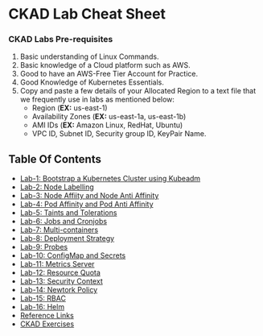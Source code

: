 
# CKAD Lab Cheat Sheet

### CKAD Labs Pre-requisites
1. Basic understanding of Linux Commands.
2. Basic knowledge of a Cloud platform such as AWS.
3. Good to have an AWS-Free Tier Account for Practice.
4. Good Knowledge of Kubernetes Essentials.
5. Copy and paste a few details of your Allocated Region to a text file that we frequently use in labs as mentioned below:
     - Region (**EX:** us-east-1)
     - Availability Zones (**EX:** us-east-1a, us-east-1b)
     - AMI IDs (**EX:** Amazon Linux, RedHat, Ubuntu)
     - VPC ID, Subnet ID, Security group ID, KeyPair Name.

## Table Of Contents
* [Lab-1: Bootstrap a Kubernetes Cluster using Kubeadm](https://github.com/ssamatkar/CKAD/blob/main/Cluster%20creation%20using%20kubeadm.md)
* [Lab-2: Node Labelling](https://github.com/ssamatkar/CKAD/blob/main/Node%20Labelling.md)
* [Lab-3: Node Affiity and Node Anti Affinity](https://github.com/ssamatkar/CKAD/blob/main/Node%20Affinity%20and%20AntiAffinity.md)
* [Lab-4: Pod Affinity and Pod Anti Affinity](https://github.com/ssamatkar/CKAD/blob/main/Pod%20Affinity%20and%20AntiAffinity.md)
* [Lab-5: Taints and Tolerations](https://github.com/ssamatkar/CKAD/blob/main/Taints%20and%20Tolerations.md)
* [Lab-6: Jobs and Cronjobs](https://github.com/ssamatkar/CKAD/blob/main/Jobs%20and%20Cronjobs.md)
* [Lab-7: Multi-containers](https://github.com/ssamatkar/CKAD/blob/main/Multi-containers.md)
* [Lab-8: Deployment Strategy](https://github.com/ssamatkar/CKAD/blob/main/Deployment%20Strategy.md)
* [Lab-9: Probes](https://github.com/ssamatkar/CKAD/blob/main/Probes.md)
* [Lab-10: ConfigMap and Secrets](https://github.com/ssamatkar/CKAD/blob/main/ConfigMap%20and%20Secret.md)
* [Lab-11: Metrics Server](https://github.com/ssamatkar/CKAD/blob/main/Metric%20Server.md)
* [Lab-12: Resource Quota](https://github.com/ssamatkar/CKAD/blob/main/Resource%20Quotas.md)
* [Lab-13: Security Context](https://github.com/ssamatkar/CKAD/blob/main/Security%20Context.md)
* [Lab-14: Newtork Policy](https://github.com/ssamatkar/CKAD/blob/main/Network%20Policy.md)
* [Lab-15: RBAC](https://github.com/ssamatkar/CKAD/blob/main/RBAC.md)
* [Lab-16: Helm](https://github.com/ssamatkar/CKAD/blob/main/Helm.md)
* [Reference Links](https://github.com/ssamatkar/CKAD/blob/main/Reference%20Links.md)
* [CKAD Exercises](https://github.com/Mehar-Nafis/CKAD/blob/main/CKAD%20Exercises.md)
